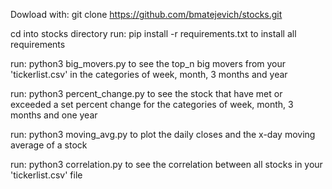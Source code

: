 Dowload with: git clone https://github.com/bmatejevich/stocks.git

cd into stocks directory 
run: pip install -r requirements.txt to install all requirements

run: python3 big_movers.py to see the top_n big movers from your 'tickerlist.csv' in the categories of week, month, 3 months and year

run: python3 percent_change.py to see the stock that have met or exceeded a set percent change for the categories of week, month, 3 months and one year

run: python3 moving_avg.py to plot the daily closes and the x-day moving average of a stock

run: python3 correlation.py to see the correlation between all stocks in your 'tickerlist.csv' file


